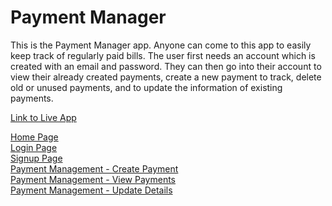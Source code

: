# Payment Manager

  This is the Payment Manager app. Anyone can come to this app to easily keep track of regularly paid bills. The user first needs an account which is created with an email
  and password. They can then go into their account to view their already created payments, create a new payment to track, delete old or unused payments, and to update the information
  of existing payments.

  [Link to Live App](https://node-bill-app.herokuapp.com/)

  [Home Page](public/img/home_page.png)<br/>
  [Login Page](public/img/login_page.png)<br/>
  [Signup Page](public/img/signup_page.png)<br/>
  [Payment Management - Create Payment](public/img/payment_management_payment_creation.png)<br/>
  [Payment Management - View Payments](public/img/payment_management_results.png)<br/>
  [Payment Management - Update Details](public/img/payment_management_update_details.png)<br/>
